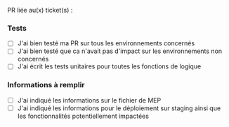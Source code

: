 PR liée au(x) ticket(s) :

### Tests

- [ ] J'ai bien testé ma PR sur tous les environnements concernés
- [ ] J'ai bien testé que ca n'avait pas d'impact sur les environnements non concernés
- [ ] J'ai écrit les tests unitaires pour toutes les fonctions de logique

### Informations à remplir

- [ ] J'ai indiqué les informations sur le fichier de MEP
- [ ] J'ai indiqué les informations pour le déploiement sur staging ainsi que les fonctionnalités potentiellement impactées
